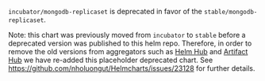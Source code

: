 `incubator/mongodb-replicaset` is deprecated in favor of the `stable/mongodb-replicaset`.

Note: this chart was previously moved from `incubator` to `stable` before a deprecated version was published to this helm repo. Therefore, in order to remove the old versions from aggregators such as [Helm Hub](https://hub.helm.sh) and [Artifact Hub](https://artifacthub.io/) we have re-added this placeholder deprecated chart. See https://github.com/nholuongut/Helmcharts/issues/23128 for further details.

